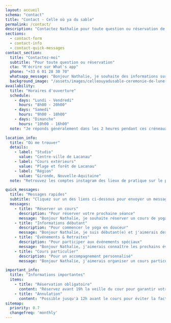 ```yaml
---
layout: accueil
schema: "contact"
title: "Contact - Celle où ya du sable"
permalink: /contact/
description: "Contactez Nathalie pour toute question ou réservation de cours de vinyasa yoga et yin yoga à Lacanau Océan. Communication uniquement via WhatsApp."
sections:
  - contact-form
  - contact-info
  - contact-quick-messages
contact_section:
  title: "Contactez-moi"
  subtitle: "Pour toute question ou réservation"
  cta: "M'écrire sur What's app"
  phone: "+33 6 01 28 30 70"
  whatsapp_message: "Bonjour Nathalie, je souhaite des informations sur vos cours de yoga. Merci"
  background_image: "/assets/images/celleouyadusable-ceremonie-de-lune-lacanau-ocean-2.jpeg"
availability:
  title: "Horaires d'ouverture"
  schedule:
    - days: "Lundi - Vendredi"
      hours: "8h00 - 20h00"
    - days: "Samedi"
      hours: "9h00 - 18h00"
    - days: "Dimanche"
      hours: "10h00 - 16h00"
  note: "Je réponds généralement dans les 2 heures pendant ces créneaux."

location_info:
  title: "Où me trouver"
  details:
    - label: "Studio"
      value: "Centre-ville de Lacanau"
    - label: "Cours extérieurs"
      value: "Plage et forêt de Lacanau"
    - label: "Région"
      value: "Gironde, Nouvelle-Aquitaine"
  note: "Retrouvez les comptes instagram des lieux de pratique sur le planning des cours"

quick_messages:
  title: "Messages rapides"
  subtitle: "Cliquez sur un des liens ci-dessous pour envoyer un message pré-rédigé :"
  messages:
    - title: "Réserver un cours"
      description: "Pour réserver votre prochaine séance"
      message: "Bonjour Nathalie, je souhaite réserver un cours de yoga."
    - title: "Informations débutant"
      description: "Pour commencer le yoga en douceur"
      message: "Bonjour Nathalie, je suis débutant(e) et j'aimerais des informations sur vos cours."
    - title: "Événements & Retraites"
      description: "Pour participer aux événements spéciaux"
      message: "Bonjour Nathalie, j'aimerais connaître les prochains événements et retraites."
    - title: "Cours particulier"
      description: "Pour un accompagnement personnalisé"
      message: "Bonjour Nathalie, j'aimerais organiser un cours particulier."

important_info:
  title: "Informations importantes"
  items:
    - title: "Réservation obligatoire"
      content: "Réservez avant 19h la veille du cour pour garantir votre place."
    - title: "Annulation"
      content: "Possible jusqu'à 12h avant le cours pour éviter la facturation."
sitemap:
  priority: 0.7
  changefreq: 'monthly'
---
```

